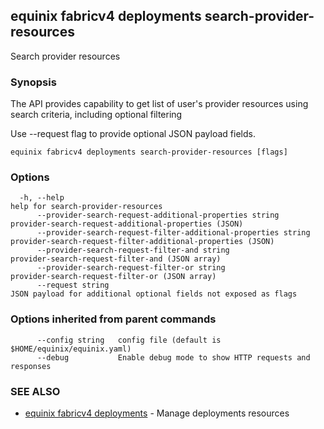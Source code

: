 ## equinix fabricv4 deployments search-provider-resources

Search provider resources

### Synopsis

The API provides capability to get list of user's provider resources using search criteria, including optional filtering

Use --request flag to provide optional JSON payload fields.

```
equinix fabricv4 deployments search-provider-resources [flags]
```

### Options

```
  -h, --help                                                          help for search-provider-resources
      --provider-search-request-additional-properties string          provider-search-request-additional-properties (JSON)
      --provider-search-request-filter-additional-properties string   provider-search-request-filter-additional-properties (JSON)
      --provider-search-request-filter-and string                     provider-search-request-filter-and (JSON array)
      --provider-search-request-filter-or string                      provider-search-request-filter-or (JSON array)
      --request string                                                JSON payload for additional optional fields not exposed as flags
```

### Options inherited from parent commands

```
      --config string   config file (default is $HOME/equinix/equinix.yaml)
      --debug           Enable debug mode to show HTTP requests and responses
```

### SEE ALSO

* [equinix fabricv4 deployments](equinix_fabricv4_deployments.md)	 - Manage deployments resources


